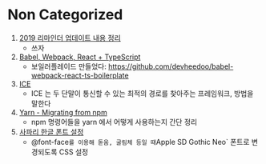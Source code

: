 # Non Categorized

1. [2019 리마인더 업데이트 내용 정리](https://ios.gadgethacks.com/news/15-awesome-reminders-features-ios-13-thatll-make-you-actually-want-use-app-0198506/)
   - 쓰자
2. [Babel, Webpack, React + TypeScript](https://medium.com/@francesco.agnoletto/how-to-set-up-typescript-with-babel-and-webpack-6fba1b6e72d5)
   - 보일러플레이드 만들었다: https://github.com/devheedoo/babel-webpack-react-ts-boilerplate
3. [ICE](https://brunch.co.kr/@linecard/156)
   - ICE 는 두 단말이 통신할 수 있는 최적의 경로를 찾아주는 프레임워크, 방법을 말한다
4. [Yarn - Migrating from npm](https://yarnpkg.com/en/docs/migrating-from-npm#toc-cli-commands-comparison)
   - npm 명령어들을 yarn 에서 어떻게 사용하는지 간단 정리
5. [사파리 한글 폰트 설정](https://emflant.tistory.com/177)
   - @font-face` 를 이용해 돋움, 굴림체 등일 때 `Apple SD Gothic Neo` 폰트로 변경되도록 CSS 설정

